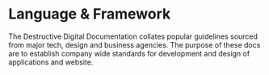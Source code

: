 # Language & Framework

The Destructive Digital Documentation collates popular guidelines sourced from major tech, design and business agencies. The purpose of these docs are to establish company wide standards for development and design of applications and website.

